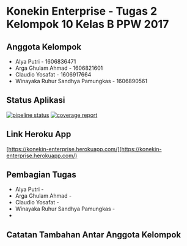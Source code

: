 # Konekin Enterprise - Tugas 2 Kelompok 10 Kelas B PPW 2017
## Anggota Kelompok
- Alya Putri - 1606836471
- Arga Ghulam Ahmad - 1606821601
- Claudio Yosafat - 1606917664
- Winayaka Ruhur Sandhya Pamungkas - 1606890561

## Status Aplikasi
[![pipeline status](https://gitlab.com/KelompokB10PPW2017/konekin-enterprise/badges/master/pipeline.svg)](https://gitlab.com/KelompokB10PPW2017/konekin-enterprise/commits/master)
[![coverage report](https://gitlab.com/KelompokB10PPW2017/konekin-enterprise/badges/master/coverage.svg)](https://gitlab.com/KelompokB10PPW2017/konekin-enterprise/commits/master)

## Link Heroku App
[https://konekin-enterprise.herokuapp.com/](https://konekin-enterprise.herokuapp.com/)

## Pembagian Tugas
- Alya Putri - 
- Arga Ghulam Ahmad - 
- Claudio Yosafat - 
- Winayaka Ruhur Sandhya Pamungkas - 
- 
## Catatan Tambahan Antar Anggota Kelompok


